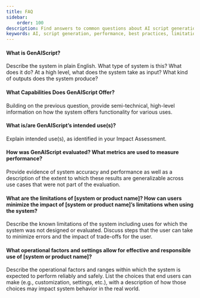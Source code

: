 ```yaml
---
title: FAQ
sidebar:
    order: 100
description: Find answers to common questions about AI script generation, its uses, performance, and best practices for effective application.
keywords: AI, script generation, performance, best practices, limitations
---
```


#### What is GenAIScript?

Describe the system in plain English. What type of system is this? What does it do? At a high level, what does the system take as input? What kind of outputs does the system produce?

#### What Capabilities Does GenAIScript Offer?

Building on the previous question, provide semi-technical, high-level information on how the system offers functionality for various uses.

#### What is/are GenAIScript’s intended use(s)?

Explain intended use(s), as identified in your Impact Assessment.

#### How was GenAIScript evaluated? What metrics are used to measure performance?

Provide evidence of system accuracy and performance as well as a description of the extent to which these results are generalizable across use cases that were not part of the evaluation.

#### What are the limitations of [system or product name]? How can users minimize the impact of [system or product name]’s limitations when using the system?

Describe the known limitations of the system including uses for which the system was not designed or evaluated. Discuss steps that the user can take to minimize errors and the impact of trade-offs for the user.

#### What operational factors and settings allow for effective and responsible use of [system or product name]?

Describe the operational factors and ranges within which the system is expected to perform reliably and safely. List the choices that end users can make (e.g., customization, settings, etc.), with a description of how those choices may impact system behavior in the real world.
